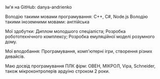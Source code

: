 ﻿Ім'я на GitHub: danya-andrienko

Володію такими мовами програмування: C++, C#, Node.js
Володію такими іноземними мовами: англійська

Мої здобутки:
    Диплом молодшого спеціаліста;
    Розробка робототехнічного комплексу;
    Розробка емуляційної моделі розумного дому.

Мої вподобання:
    Програмування, комп'ютерні ігри, створення різних девайсів.

Маю досвід програмування ПЛК фірм: ОВЕН, МІКРОЛ, Vipa, Schneider, також мікроконтролерів ардуіно строком 2 роки.   